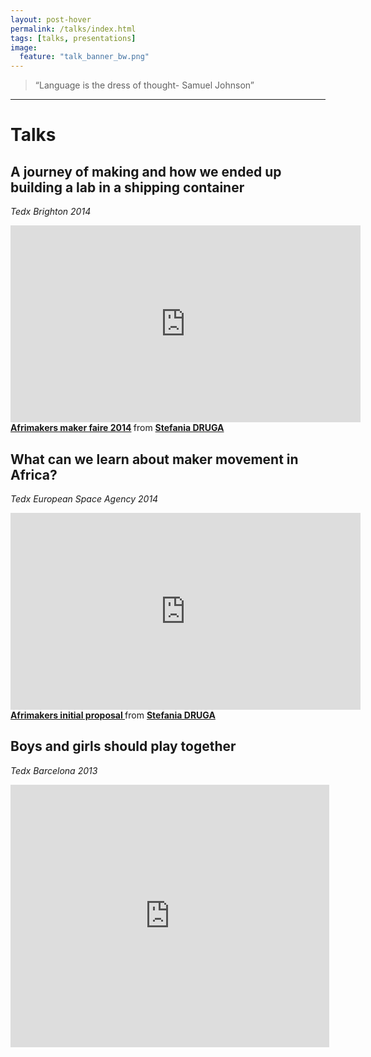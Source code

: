 ```yaml
---
layout: post-hover
permalink: /talks/index.html
tags: [talks, presentations]
image:
  feature: "talk_banner_bw.png"
---
```


 > “Language is the dress of thought- Samuel Johnson”

---
# Talks


## A journey of making and how we ended up building a lab in a shipping container
*Tedx Brighton 2014*

<iframe width="560" height="315" src="https://www.youtube.com/embed/4jmKip9pCHY" frameborder="0" style="border:1px solid #999 allowfullscreen></iframe>

## Examples of Critical Making projects
*MakerFaire New York 2014*
<iframe src="//www.slideshare.net/slideshow/embed_code/34826135" width="425" height="355" frameborder="0" marginwidth="0" marginheight="0" scrolling="no" style="border:1px solid #999; border-width:1px; margin-bottom:5px; max-width: 100%;" allowfullscreen> </iframe> <div style="margin-bottom:5px"> <strong> <a href="//www.slideshare.net/drugastefania/afrimakers-maker-faire-2014" title="Afrimakers maker faire 2014" target="/blank">Afrimakers maker faire 2014</a> </strong> from <strong><a href="//www.slideshare.net/drugastefania" target="/blank">Stefania DRUGA</a></strong> </div>


## What can we learn about maker movement in Africa?
*Tedx European Space Agency 2014*

<iframe width="560" height="315" src="https://www.youtube.com/embed/-55ptDu6OkA" frameborder="0" style="border:1px solid #999 allowfullscreen></iframe>


## How to plant the seeds of change: Afrimakers
*Africa 2014*

<iframe src="//www.slideshare.net/slideshow/embed_code/29330918" width="510" height="420" frameborder="0" marginwidth="0" marginheight="0" scrolling="no" style="border:1px solid #999; border-width:1px; margin-bottom:5px; max-width: 100%;" allowfullscreen> </iframe> <div style="margin-bottom:5px"> <strong> <a href="//www.slideshare.net/drugastefania/afrimakers-implementation-plan" title="Afrimakers proposal" target="/blank">Afrimakers initial proposal </a> </strong> from <strong><a href="//www.slideshare.net/drugastefania" target="/blank">Stefania DRUGA</a></strong> </div>


## Boys and girls should play together
*Tedx Barcelona 2013*

<iframe width="510" height="420" src="https://www.youtube.com/embed/frKHV3iTdpI" frameborder="0" style="border:1px solid #999 allowfullscreen></iframe>


## First Ted talk
*Tedx Sao-Paolo 2012*

<iframe width="560" height="315" src="https://www.youtube.com/embed/hXRIoU2PWQM" frameborder="0" style="border:1px solid #999 allowfullscreen></iframe>
